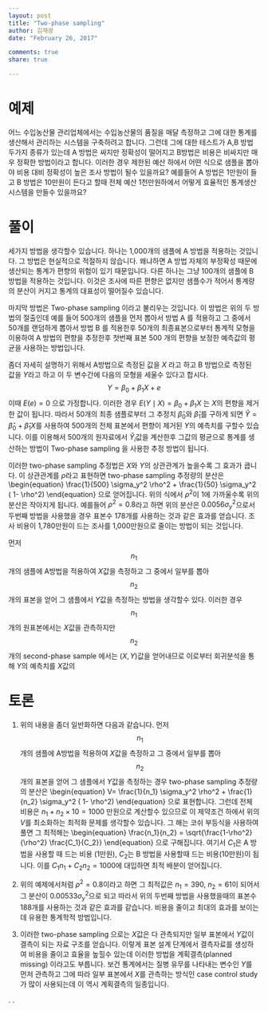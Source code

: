```yaml
---
layout: post 
title: "Two-phase sampling"
author: 김재광 
date: "February 26, 2017"

comments: true
share: true

---
```





# 예제  

어느 수입농산물 관리업체에서는 수입농산물의 품질을 매달 측정하고 그에 대한 통계를 생산해서 관리하는 시스템을 구축하려고 합니다. 그런데 그에 대한 테스트가 A,B 방법 두가지 종류가 있는데 A 방법은 싸지만 정확성이 떨어지고 B방법은 비용은 비싸지만 매우 정확한 방법이라고 합니다. 이러한 경우 제한된 예산 하에서 어떤 식으로 샘플을 뽑아야 비용 대비 정확성이 높은 조사 방법이 될수 있을까요?   예를들어 A 방법은 1만원이 들고 B 방법은 10만원이 든다고 할때 전체 예산 1천만원하에서 어떻게 효율적인 통계생산  시스템을 만들수 있을까요? 



# 풀이  

세가지 방법을 생각할수 있습니다. 하나는 1,000개의 샘플에  A 방법을 적용하는 것입니다. 그 방법은 현실적으로 적절하지 않습니다. 왜냐하면 A 방법 자체의 부정확성 때문에 생산되는 통계가 편향의 위험이 있기 때문입니다. 다른 하나는 그냥 100개의 샘플에 B 방법을 적용하는 것입니다. 이것은 조사에 따른 편향은 없지만 샘플수가 적어서 통계량의 분산이 커지고 통계의 대표성이 떨어질수 있습니다. 

마지막 방법은 Two-phase sampling 이라고 불리우는 것입니다. 이 방법은 위의 두 방법의 절출인데 예를 들어 500개의 샘플을 먼저 뽑아서 방법 A 를 적용하고 그 중에서 50개를 랜덤하게 뽑아서 방법 B 를 적용한후 50개의 최종표본으로부터 통계적 모형을 이용하여 A 방법의 편향을 추정한후  첫번째 표본 500 개의 편향을 보정한 예측값의 평균을 사용하는 방법입니다.  

좀더 자세히 설명하기 위해서 A방법으로 측정된 값을 $X$ 라고 하고 B 방법으로 측정된 값을 $Y$라고 하고 이 두 변수간에 다음의 모형을 세울수 있다고 합시다. 
$$ Y = \beta_0 + \beta_1 X + e $$
이때 $E(e)=0$ 으로 가정합니다. 이러한 경우 $E(Y \mid X)= \beta_0 + \beta_1 X$ 는 $X$의 편향을 제거한 값이 됩니다. 따라서 50개의 최종 샘플로부터 그 추정치 $\hat{\beta}_0$와 $\hat{\beta}_1$를 구하게 되면 $\hat{Y} = \hat{\beta}_0 + \hat{\beta}_1 X$를 사용하여  500개의 전체 표본에서 편향이 제거된 $Y$의 예측치를 구할수 있습니다. 이를 이용해서 500개의 원자료에서 $\hat{Y}_i$값을 계산한후 그값의 평균으로 통계를 생산하는 방법이 Two-phase sampling 을 사용한 추정 방법이 됩니다. 

이러한 two-phase sampling 추정법은 $X$와 $Y$의 상관관계가 높을수록 그 효과가 큽니다. 이 상관관계를 $\rho$라고 표현하면 two-phase sampling 추정량의  분산은 
\begin{equation}
 \frac{1}{500} \sigma_y^2 \rho^2 + \frac{1}{50} \sigma_y^2 ( 1- \rho^2) 
 \end{equation}
으로 얻어집니다. 위의 식에서 $\rho^2$이 1에 가까울수록  위의  분산은 작아지게 됩니다. 예를들어 $\rho^2=0.8$라고 하면 위의 분산은 $0.0056  \sigma_y^2$으로서  두번째 방법을 사용했을 경우 표본수 178개를 사용하는 것과 같은 효과를 얻습니다. 조사 비용이 1,780만원이 드는 조사를 1,000만원으로 줄이는 방법이 되는 것입니다. 




먼저 $$n_1$$ 개의 샘플에 A방법을 적용하여 $X$값을 측정하고 그 중에서 일부를 뽑아 $$n_2$$ 개의 표본을 얻어 그 샘플에서 $Y$값을 측정하는 방법을 생각할수 있다. 이러한 경우 $$n_1$$개의 원표본에서는 $X$값을 관측하지만 $$n_2$$개의 second-phase sample 에서는 $(X,Y)$값을 얻어내므로 이로부터 회귀분석을 통해 $Y$의 예측치를 $X$값의 





# 토론 

1. 위의 내용을 좀더 일반화하면 다음과 같습니다. 
먼저 $$n_1$$ 개의 샘플에 A방법을 적용하여 $X$값을 측정하고 그 중에서 일부를 뽑아 $$n_2$$ 개의 표본을 얻어 그 샘플에서 $Y$값을 측정하는  경우 two-phase sampling 추정량의 분산은 
\begin{equation}
V= \frac{1}{n_1} \sigma_y^2 \rho^2 + \frac{1}{n_2} \sigma_y^2 ( 1- \rho^2) 
 \end{equation}
으로 표현합니다. 그런데 전체 비용은 $n_1 + n_2 \times 10=1000$ 만원으로 계산할수 있으므로 이 제약조건 하에서 위의 $V$를 최소화하는 최적화 문제를 생각할수 있습니다. 그 해는 코쉬 부등식을 사용하여 풀면 그 최적해는 
\begin{equation}
\frac{n_1}{n_2} = \sqrt{\frac{1-\rho^2}{\rho^2} \frac{C_1}{C_2}}
\end{equation}
으로 구해집니다. 여기서 $C_1$은 A 방법을 사용할 때 드는 비용 (1만원), $C_2$는 B 방법을 사용할때 드는 비용(10만원)이 됩니다. 이를 $C_1 n_1 + C_2 n_2=1000$에 대입하면 최적 배분이 얻어집니다. 

2. 위의 예제에서처럼 $\rho^2=0.8$이라고 하면 그 최적값은 $n_1=390$, $n_2=61$이 되어서 그 분산이 $0.00533\sigma_y^2$으로 되고 따라서 위의 두번째 방법을 사용했을때의 표본수 188개를 사용하는 것과 같은 효과를 같습니다. 비용을 줄이고 최대의 효과를 보이는데 유용한 통계학적 방법입니다. 


3. 이러한 two-phase sampling 으로는 $X$값은 다 관측되지만 일부 표본에서 $Y$값이 결측이 되는 자료 구조를 얻습니다. 이렇게 표본 설계 단계에서 결측자료를 생성하여 비용을 줄이고 효율을 높힐수 있는데 이러한 방법을 계획결측(planned missing) 이라고도 부릅니다. 보건 통계에서는 질병 유무를 나타내는 변수인 $Y$를 먼저 관측하고 그에 따라 일부 표본에서 $X$를 관측하는 방식인 case control study 가 많이 사용되는데 이 역시 계획결측의 일종입니다. 




.
.










